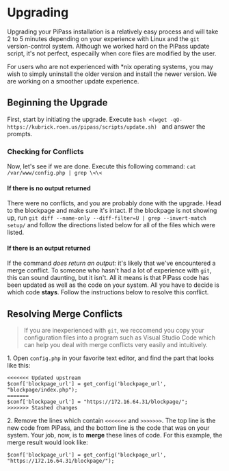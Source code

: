 # Upgrading

Upgrading your PiPass installation is a relatively easy process and will take 2 to 5 minutes depending on your experience with Linux and the ``git`` version-control system. Although we worked hard on the PiPass update script, it's not perfect, especailly when core files are modified by the user.

For users who are not experienced with *nix operating systems, you may wish to simply uninstall the older version and install the newer version. We are working on a smoother update experience.

## Beginning the Upgrade

First, start by initiating the upgrade. Execute ``bash <(wget -qO- https://kubrick.roen.us/pipass/scripts/update.sh) `` and answer the prompts.

### Checking for Conflicts

Now, let's see if we are done. Execute this following command: ``cat /var/www/config.php | grep \<\< ``

#### If there is no output returned

There were no conflicts, and you are probably done with the upgrade. Head to the blockpage and make sure it's intact. If the blockpage is not showing up, run ``git diff --name-only --diff-filter=U | grep --invert-match setup/`` and follow the directions listed below for all of the files which were listed.

#### If there is an output returned

If the command _does return an output:_ it's likely that we've encountered a merge conflict. To someone who hasn't had a lot of experience with ``git``, this can sound daunting, but it isn't. All it means is that PiPass code has been updated as well as the code on your system. All you have to decide is which code **stays**. Follow the instructions below to resolve this conflict.

## Resolving Merge Conflicts

> If you are inexperienced with ``git``, we reccomend you copy your configuration files into a program such as Visual Studio Code which can help you deal with merge conflicts very easily and intuitively.

1\. Open ``config.php`` in your favorite text editor, and find the part that looks like this:
```
<<<<<<< Updated upstream
$conf['blockpage_url'] = get_config('blockpage_url', "blockpage/index.php");
=======
$conf['blockpage_url'] = "https://172.16.64.31/blockpage/";
>>>>>>> Stashed changes
```
2\. Remove the lines which contain ``<<<<<<<`` and ``>>>>>>>``. The top line is the new code from PiPass, and the bottom line is the code that was on your system. Your job, now, is to **merge** these lines of code. For this example, the merge result would look like:

``
$conf['blockpage_url'] = get_config('blockpage_url', "https://172.16.64.31/blockpage/");
``